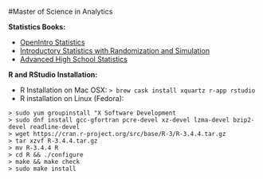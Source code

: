 
#Master of Science in Analytics

**Statistics Books:**

* [OpenIntro Statistics](https://www.openintro.org/stat/textbook.php?stat_book=os)
* [Introductory Statistics with Randomization and Simulation](https://www.openintro.org/stat/textbook.php?stat_book=isrs)
* [Advanced High School Statistics](https://www.openintro.org/stat/textbook.php?stat_book=aps)

**R and RStudio Installation:**

* R Installation on Mac OSX: `> brew cask install xquartz r-app rstudio`
* R installation on Linux (Fedora):
```
> sudo yum groupinstall "X Software Development
> sudo dnf install gcc-gfortran pcre-devel xz-devel lzma-devel bzip2-devel readline-devel
> wget https://cran.r-project.org/src/base/R-3/R-3.4.4.tar.gz
> tar xzvf R-3.4.4.tar.gz
> mv R-3.4.4 R
> cd R && ./configure
> make && make check
> sudo make install
```


